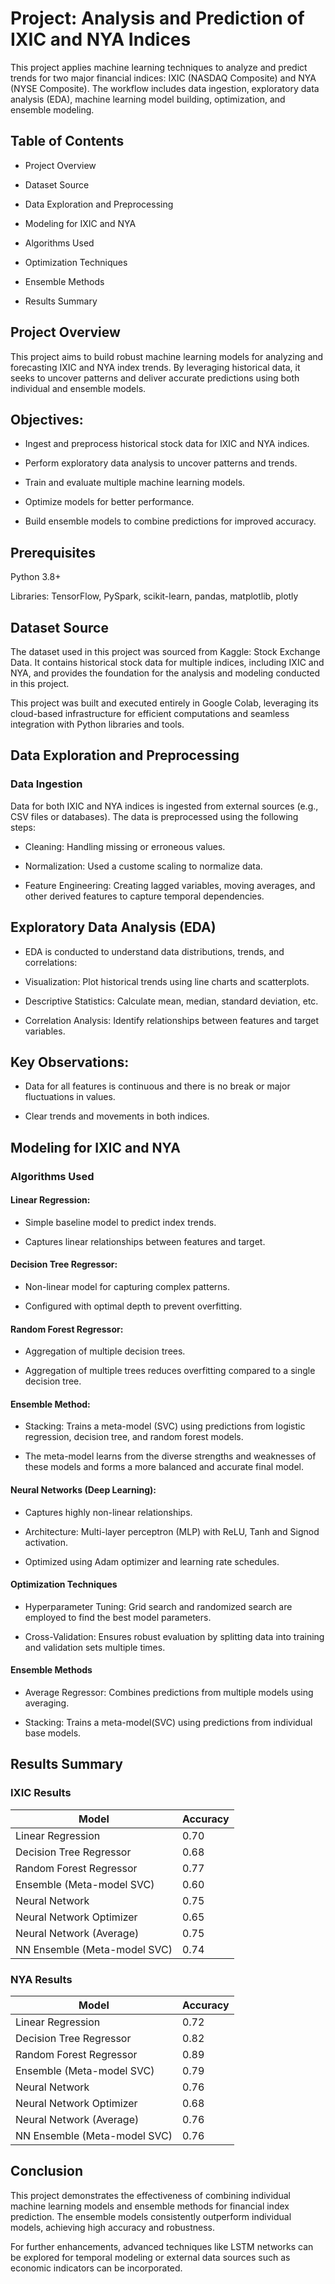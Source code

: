 # Project: Analysis and Prediction of IXIC and NYA Indices

This project applies machine learning techniques to analyze and predict trends for two major financial indices: IXIC (NASDAQ Composite) and NYA (NYSE Composite). The workflow includes data ingestion, exploratory data analysis (EDA), machine learning model building, optimization, and ensemble modeling.

## Table of Contents

- Project Overview

- Dataset Source

- Data Exploration and Preprocessing

- Modeling for IXIC and NYA

- Algorithms Used

- Optimization Techniques

- Ensemble Methods

- Results Summary

## Project Overview

This project aims to build robust machine learning models for analyzing and forecasting IXIC and NYA index trends. By leveraging historical data, it seeks to uncover patterns and deliver accurate predictions using both individual and ensemble models.

## Objectives:

- Ingest and preprocess historical stock data for IXIC and NYA indices.

- Perform exploratory data analysis to uncover patterns and trends.

- Train and evaluate multiple machine learning models.

- Optimize models for better performance.

- Build ensemble models to combine predictions for improved accuracy.

## Prerequisites

Python 3.8+

Libraries: TensorFlow, PySpark, scikit-learn, pandas, matplotlib, plotly

## Dataset Source

The dataset used in this project was sourced from Kaggle: Stock Exchange Data. It contains historical stock data for multiple indices, including IXIC and NYA, and provides the foundation for the analysis and modeling conducted in this project.

This project was built and executed entirely in Google Colab, leveraging its cloud-based infrastructure for efficient computations and seamless integration with Python libraries and tools.

## Data Exploration and Preprocessing

### Data Ingestion

Data for both IXIC and NYA indices is ingested from external sources (e.g., CSV files or databases). The data is preprocessed using the following steps:

- Cleaning: Handling missing or erroneous values.

- Normalization: Used a custome scaling to normalize data.

- Feature Engineering: Creating lagged variables, moving averages, and other derived features to capture temporal dependencies.

## Exploratory Data Analysis (EDA)

- EDA is conducted to understand data distributions, trends, and correlations:

- Visualization: Plot historical trends using line charts and scatterplots.

- Descriptive Statistics: Calculate mean, median, standard deviation, etc.

- Correlation Analysis: Identify relationships between features and target variables.

## Key Observations:

- Data for all features is continuous and there is no break or major fluctuations in values.

- Clear trends and movements in both indices.

## Modeling for IXIC and NYA

### Algorithms Used

#### Linear Regression:

- Simple baseline model to predict index trends.

- Captures linear relationships between features and target.

#### Decision Tree Regressor:

- Non-linear model for capturing complex patterns.

- Configured with optimal depth to prevent overfitting.

#### Random Forest Regressor:

- Aggregation of multiple decision trees.

- Aggregation of multiple trees reduces overfitting compared to a single decision tree.

#### Ensemble Method:  

- Stacking: Trains a meta-model (SVC) using predictions from logistic regression, decision tree, and random forest models.

- The meta-model learns from the diverse strengths and weaknesses of these models and forms a more balanced and accurate final model.

#### Neural Networks (Deep Learning):

- Captures highly non-linear relationships.

- Architecture: Multi-layer perceptron (MLP) with ReLU, Tanh and Signod activation.

- Optimized using Adam optimizer and learning rate schedules.

#### Optimization Techniques

- Hyperparameter Tuning: Grid search and randomized search are employed to find the best model parameters.

- Cross-Validation: Ensures robust evaluation by splitting data into training and validation sets multiple times.

#### Ensemble Methods

- Average Regressor: Combines predictions from multiple models using averaging.

- Stacking: Trains a meta-model(SVC) using predictions from individual base models.

## Results Summary

### IXIC Results
| Model                                 | Accuracy|
|---------------------------------------|------|
| Linear Regression                     | 0.70 |
| Decision Tree Regressor               | 0.68 |
| Random Forest Regressor               | 0.77 | 
| Ensemble (Meta-model SVC)             | 0.60 |
| Neural Network                        | 0.75 |
| Neural Network Optimizer              | 0.65 |
| Neural Network (Average)              | 0.75 |
| NN Ensemble (Meta-model SVC)          | 0.74 |

### NYA Results
| Model                                | Accuracy  |
|--------------------------------------|------|
| Linear Regression                    | 0.72 |
| Decision Tree Regressor              | 0.82 |
| Random Forest Regressor              | 0.89 |
| Ensemble (Meta-model SVC)            | 0.79 |
| Neural Network                       | 0.76 |
| Neural Network Optimizer             | 0.68 |
| Neural Network (Average)             | 0.76 |
| NN Ensemble (Meta-model SVC)         | 0.76 |


## Conclusion

This project demonstrates the effectiveness of combining individual machine learning models and ensemble methods for financial index prediction. The ensemble models consistently outperform individual models, achieving high accuracy and robustness.

For further enhancements, advanced techniques like LSTM networks can be explored for temporal modeling or external data sources such as economic indicators can be incorporated.
